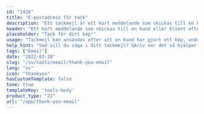```yaml
---
id: "1426"
title: "E-postadress för tack"
description: "Ett tackmejl är ett kort meddelande som skickas till en kund eller klient efter att de har gjort ett köp, undertecknat ett kontrakt eller genomfört någon annan åtgärd. Syftet med ett tackmejl är att visa uppskattning för verksamheten och att bygga upp goodwill och relation."
header: "Ett kort meddelande som skickas till en kund eller klient efter att de har slutfört en åtgärd."
placeholder: "Tack för ditt köp!"
usage: "Tackmejl kan användas efter att en kund har gjort ett köp, undertecknat ett kontrakt eller genomfört någon annan åtgärd."
help_hint: "Vad vill du säga i ditt tackmejl? Skriv ner det så hjälper vi dig att skapa ett stilfullt mejl."
tags: ["Email"]
date: "2022-03-28"
slug: "/sv/tools/email/thank-you-email"
lang: "sv"
icon: "thankyou"
hasCustomTemplate: false
tone: true
templateKey: 'tools-body'
product_type: "22"
url: "/app/thank-you-email"
---
```

